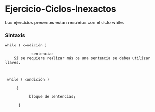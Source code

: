 # Ejercicio-Ciclos-Inexactos
Los ejercicios presentes estan resuletos con el ciclo while.
### Sintaxis
    while ( condición )    

                sentencia;
        Si se requiere realizar más de una sentencia se deben utilizar llaves.    

   

     while ( condición )    

         {

               bloque de sentencias;

          }

 
